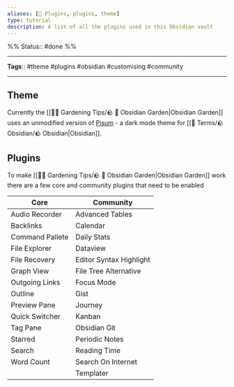 ```yaml
---
aliases: [🔌 Plugins, plugins, theme]
type: tutorial
description: A list of all the plugins used in this Obsidian vault
---
```

%%
Status:: #done 
%%

---
**Tags**:: #theme #plugins #obsidian #customising #community 

---

## Theme

Currently the [[👩‍🌾 Gardening Tips/🪨 🌳 Obsidian Garden|Obsidian Garden]] uses an unmodified version of [Pisum](https://github.com/GuangluWu/obsidian-pisum) - a dark mode theme for [[📇 Terms/🪨 Obsidian/🪨 Obsidian|Obsidian]].

## Plugins

To make [[👩‍🌾 Gardening Tips/🪨 🌳 Obsidian Garden|Obsidian Garden]] work there are a few core and community plugins that need to be enabled

| Core            | Community               |
| --------------- | ----------------------- |
| Audio Recorder  | Advanced Tables         |
| Backlinks       | Calendar                |
| Command Pallete | Daily Stats             |
| File Explorer   | Dataview                |
| File Recovery   | Editor Syntax Highlight |
| Graph View      | File Tree Alternative   |
| Outgoing Links  | Focus Mode              |
| Outline         | Gist                    |
| Preview Pane    | Journey                 |
| Quick Switcher  | Kanban                  |
| Tag Pane        | Obsidian Git            |
| Starred         | Periodic Notes          |
| Search          | Reading Time            |
| Word Count      | Search On Internet      |
|                 | Templater               |

